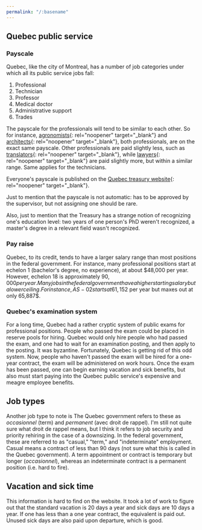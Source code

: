 ```yaml
---
permalink: "/:basename"
---
```

## Quebec public service
### Payscale
Quebec, like the city of Montreal, has a number of job categories under which all its public service jobs fall:

1. Professional
2. Technician
3. Professor
4. Medical doctor
5. Administrative support
6. Trades

The payscale for the professionals will tend to be similar to each other. So for instance, [agronomists](https://www.tresor.gouv.qc.ca/echelles-salariales/f?p=ESAL_DIFFUSION:2:8141727167412:::2:P2_CLE_CORPS,P2_PAGE_APPEL:509-,1){: rel="noopener" target="_blank"} and [architects](https://www.tresor.gouv.qc.ca/echelles-salariales/f?p=ESAL_DIFFUSION:2:8141727167412:::2:P2_CLE_CORPS,P2_PAGE_APPEL:512-,1){: rel="noopener" target="_blank"}, both professionals, are on the exact same payscale. Other professionals are paid slightly less, such as [translators](https://www.tresor.gouv.qc.ca/echelles-salariales/f?p=ESAL_DIFFUSION:2:8141727167412:::2:P2_CLE_CORPS,P2_PAGE_APPEL:528-,1){: rel="noopener" target="_blank"}, while [lawyers](https://www.tresor.gouv.qc.ca/echelles-salariales/f?p=ESAL_DIFFUSION:2:8141727167412:::2:P2_CLE_CORPS,P2_PAGE_APPEL:518-,1){: rel="noopener" target="_blank"} are paid slightly more, but within a similar range. Same applies for the technicians.

Everyone's payscale is published on the [Quebec treasury website](https://www.tresor.gouv.qc.ca/ressources-humaines/conditions-de-travail-et-remuneration/echelles-de-traitement/echelles-de-traitement-en-vigueur/?no_cache=1){: rel="noopener" target="_blank"}.

Just to mention that the payscale is not automatic: has to be approved by the supervisor, but not assigning one should be rare. 

Also, just to mention that the Treasury has a strange notion of recognizing one's education level: two years of one person's PhD weren't recognized, a master's degree in a relevant field wasn't recognized. 

### Pay raise
Quebec, to its credit, tends to have a larger salary range than most positions in the federal government. For instance, many professional positions start at echelon 1 (bachelor's degree, no experience), at about $48,000 per year. However, echelon 18 is approximately $90,000 per year. Many jobs in the federal government have a higher starting salary but a lower ceiling. For instance, AS-02 starts at 61,152$ per year but maxes out at only 65,887$.

### Quebec's examination system
For a long time, Quebec had a rather cryptic system of public exams for professional positions. People who passed the exam could be placed in reserve pools for hiring. Quebec would only hire people who had passed the exam, and one had to wait for an examination posting, and then apply to the posting. It was byzantine. Fortunately, Quebec is getting rid of this odd system. Now, people who haven't passed the exam will be hired for a one-year contract, the exam will be administered on work hours. Once the exam has been passed, one can begin earning vacation and sick benefits, but also must start paying into the Quebec public service's expensive and meagre employee benefits.

## Job types
Another job type to note is The Quebec government refers to these as *occasionnel* (term) and *permanent* (avec droit de rappel). I'm still not quite sure what droit de rappel means, but I think it refers to job security and priority rehiring in the case of a downsizing. In the federal government, these are referred to as "casual," "term," and "indeterminate" employment. Casual means a contract of less than 90 days (not sure what this is called in the Quebec government). A term appointment or contract is temporary but longer (*occasionnel*), whereas an indeterminate contract is a permanent position (i.e. hard to fire).

## Vacation and sick time
This information is hard to find on the website. It took a lot of work to figure out that the standard vacation is 20 days a year and sick days are 10 days a year. If one has less than a one year contract, the equivalent is paid out. Unused sick days are also paid upon departure, which is good.
